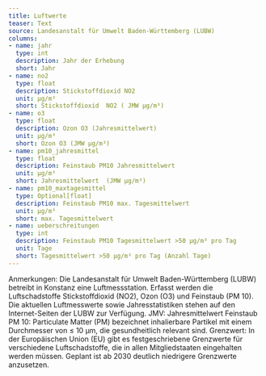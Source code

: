 ```yaml
---
title: Luftwerte
teaser: Text
source: Landesanstalt für Umwelt Baden-Württemberg (LUBW)
columns:
- name: jahr
  type: int
  description: Jahr der Erhebung
  short: Jahr
- name: no2
  type: float
  description: Stickstoffdioxid NO2
  unit: µg/m³
  short: Stickstoffdioxid  NO2 ( JMW µg/m³)
- name: o3
  type: float
  description: Ozon O3 (Jahresmittelwert)
  unit: µg/m³
  short: Ozon O3 (JMW µg/m³)
- name: pm10_jahresmittel
  type: float
  description: Feinstaub PM10 Jahresmittelwert
  unit: µg/m³
  short: Jahresmittelwert  (JMW µg/m³)
- name: pm10_maxtagesmittel
  type: Optional[float]
  description: Feinstaub PM10 max. Tagesmittelwert
  unit: µg/m³
  short: max. Tagesmittelwert
- name: ueberschreitungen
  type: int
  description: Feinstaub PM10 Tagesmittelwert >50 µg/m³ pro Tag
  unit: Tage
  short: Tagesmittelwert >50 µg/m³ pro Tag (Anzahl Tage)
---
```

Anmerkungen: Die Landesanstalt für Umwelt Baden-Württemberg (LUBW) betreibt in Konstanz eine Luftmessstation. Erfasst werden die Luftschadstoffe Stickstoffdioxid (NO2), Ozon (O3) und Feinstaub (PM 10). Die aktuellen Luftmesswerte sowie Jahresstatistiken stehen auf den Internet-Seiten der LUBW zur Verfügung.
JMV: Jahresmittelwert
Feinstaub PM 10: Particulate Matter (PM) bezeichnet inhalierbare Partikel mit einem Durchmesser von ≤ 10 µm, die gesundheitlich relevant sind.
Grenzwert: In der Europäischen Union (EU) gibt es festgeschriebene Grenzwerte für verschiedene Luftschadstoffe, die in allen Mitgliedstaaten eingehalten werden müssen. Geplant ist ab 2030 deutlich niedrigere Grenzwerte anzusetzen.
